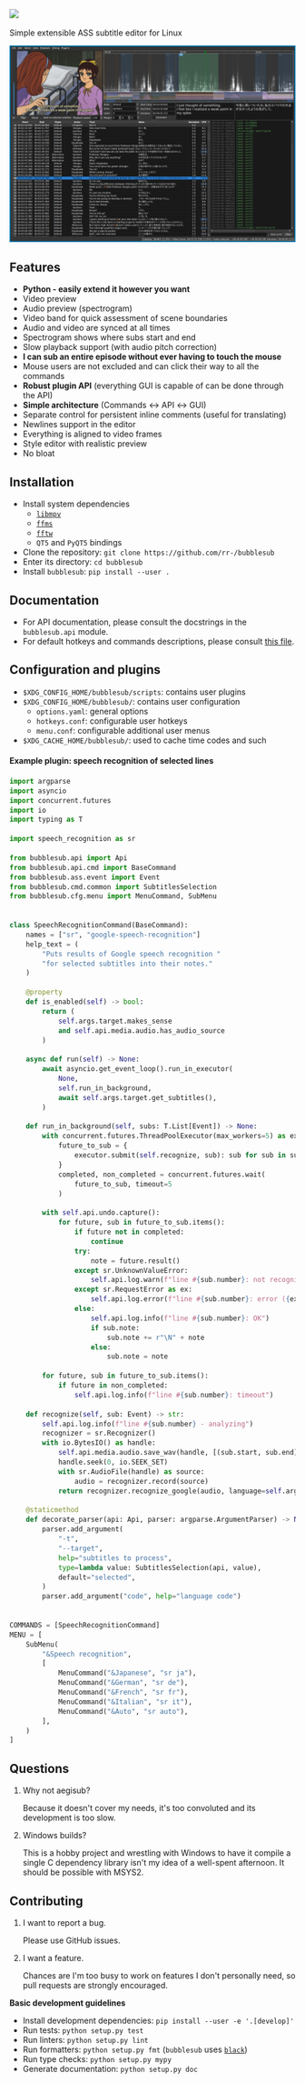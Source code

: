 ![](https://cdn.rawgit.com/rr-/bubblesub/master/bubblesub/data/bubblesub.png)

Simple extensible ASS subtitle editor for Linux

![](docs/screen.png)

## Features

- **Python - easily extend it however you want**
- Video preview
- Audio preview (spectrogram)
- Video band for quick assessment of scene boundaries
- Audio and video are synced at all times
- Spectrogram shows where subs start and end
- Slow playback support (with audio pitch correction)
- **I can sub an entire episode without ever having to touch the mouse**
- Mouse users are not excluded and can click their way to all the commands
- **Robust plugin API** (everything GUI is capable of can be done through the API)
- **Simple architecture** (Commands ↔ API ↔ GUI)
- Separate control for persistent inline comments (useful for translating)
- Newlines support in the editor
- Everything is aligned to video frames
- Style editor with realistic preview
- No bloat

## Installation

- Install system dependencies
    - [`libmpv`](https://github.com/mpv-player/mpv.git)
    - [`ffms`](https://github.com/FFMS/ffms2)
    - [`fftw`](https://github.com/FFTW/fftw3)
    - `QT5` and `PyQT5` bindings
- Clone the repository: `git clone https://github.com/rr-/bubblesub`
- Enter its directory: `cd bubblesub`
- Install `bubblesub`: `pip install --user .`

## Documentation

- For API documentation, please consult the docstrings in the `bubblesub.api`
module.
- For default hotkeys and commands descriptions, please consult [this
file](https://github.com/rr-/bubblesub/tree/master/docs/doc.md).

## Configuration and plugins

- `$XDG_CONFIG_HOME/bubblesub/scripts`: contains user plugins
- `$XDG_CONFIG_HOME/bubblesub/`: contains user configuration
    - `options.yaml`: general options
    - `hotkeys.conf`: configurable user hotkeys
    - `menu.conf`: configurable additional user menus
- `$XDG_CACHE_HOME/bubblesub/`: used to cache time codes and such

#### Example plugin: speech recognition of selected lines

```python
import argparse
import asyncio
import concurrent.futures
import io
import typing as T

import speech_recognition as sr

from bubblesub.api import Api
from bubblesub.api.cmd import BaseCommand
from bubblesub.ass.event import Event
from bubblesub.cmd.common import SubtitlesSelection
from bubblesub.cfg.menu import MenuCommand, SubMenu


class SpeechRecognitionCommand(BaseCommand):
    names = ["sr", "google-speech-recognition"]
    help_text = (
        "Puts results of Google speech recognition "
        "for selected subtitles into their notes."
    )

    @property
    def is_enabled(self) -> bool:
        return (
            self.args.target.makes_sense
            and self.api.media.audio.has_audio_source
        )

    async def run(self) -> None:
        await asyncio.get_event_loop().run_in_executor(
            None,
            self.run_in_background,
            await self.args.target.get_subtitles(),
        )

    def run_in_background(self, subs: T.List[Event]) -> None:
        with concurrent.futures.ThreadPoolExecutor(max_workers=5) as executor:
            future_to_sub = {
                executor.submit(self.recognize, sub): sub for sub in subs
            }
            completed, non_completed = concurrent.futures.wait(
                future_to_sub, timeout=5
            )

        with self.api.undo.capture():
            for future, sub in future_to_sub.items():
                if future not in completed:
                    continue
                try:
                    note = future.result()
                except sr.UnknownValueError:
                    self.api.log.warn(f"line #{sub.number}: not recognized")
                except sr.RequestError as ex:
                    self.api.log.error(f"line #{sub.number}: error ({ex})")
                else:
                    self.api.log.info(f"line #{sub.number}: OK")
                    if sub.note:
                        sub.note += r"\N" + note
                    else:
                        sub.note = note

        for future, sub in future_to_sub.items():
            if future in non_completed:
                self.api.log.info(f"line #{sub.number}: timeout")

    def recognize(self, sub: Event) -> str:
        self.api.log.info(f"line #{sub.number} - analyzing")
        recognizer = sr.Recognizer()
        with io.BytesIO() as handle:
            self.api.media.audio.save_wav(handle, [(sub.start, sub.end)])
            handle.seek(0, io.SEEK_SET)
            with sr.AudioFile(handle) as source:
                audio = recognizer.record(source)
            return recognizer.recognize_google(audio, language=self.args.code)

    @staticmethod
    def decorate_parser(api: Api, parser: argparse.ArgumentParser) -> None:
        parser.add_argument(
            "-t",
            "--target",
            help="subtitles to process",
            type=lambda value: SubtitlesSelection(api, value),
            default="selected",
        )
        parser.add_argument("code", help="language code")


COMMANDS = [SpeechRecognitionCommand]
MENU = [
    SubMenu(
        "&Speech recognition",
        [
            MenuCommand("&Japanese", "sr ja"),
            MenuCommand("&German", "sr de"),
            MenuCommand("&French", "sr fr"),
            MenuCommand("&Italian", "sr it"),
            MenuCommand("&Auto", "sr auto"),
        ],
    )
]
```

## Questions

1. Why not aegisub?

    Because it doesn't cover my needs, it's too convoluted and its development
    is too slow.

2. Windows builds?

    This is a hobby project and wrestling with Windows to have it compile a
    single C dependency library isn't my idea of a well-spent afternoon.
    It should be possible with MSYS2.

## Contributing

1. I want to report a bug.

    Please use GitHub issues.

2. I want a feature.

    Chances are I'm too busy to work on features I don't personally need,
    so pull requests are strongly encouraged.

**Basic development guidelines**

- Install development dependencies: `pip install --user -e '.[develop]'`
- Run tests: `python setup.py test`
- Run linters: `python setup.py lint`
- Run formatters: `python setup.py fmt`
  (`bubblesub` uses [`black`](https://github.com/ambv/black))
- Run type checks: `python setup.py mypy`
- Generate documentation: `python setup.py doc`
